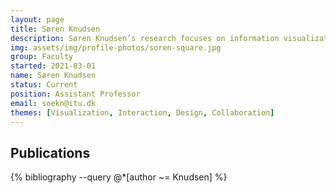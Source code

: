 ```yaml
---
layout: page
title: Søren Knudsen
description: Søren Knudsen’s research focuses on information visualization and human-computer interaction. He is interested in supporting people in understanding, making sense of, and discussing data in face-to-face and online contexts, for example supported by large or multiple displays and social media.
img: assets/img/profile-photos/soren-square.jpg
group: Faculty
started: 2021-03-01
name: Søren Knudsen
status: Current
position: Assistant Professor
email: soekn@itu.dk
themes: [Visualization, Interaction, Design, Collaboration]
---
```


Publications
----------
<div class="publications">
  {% bibliography --query @*[author ~= Knudsen] %}
</div>
